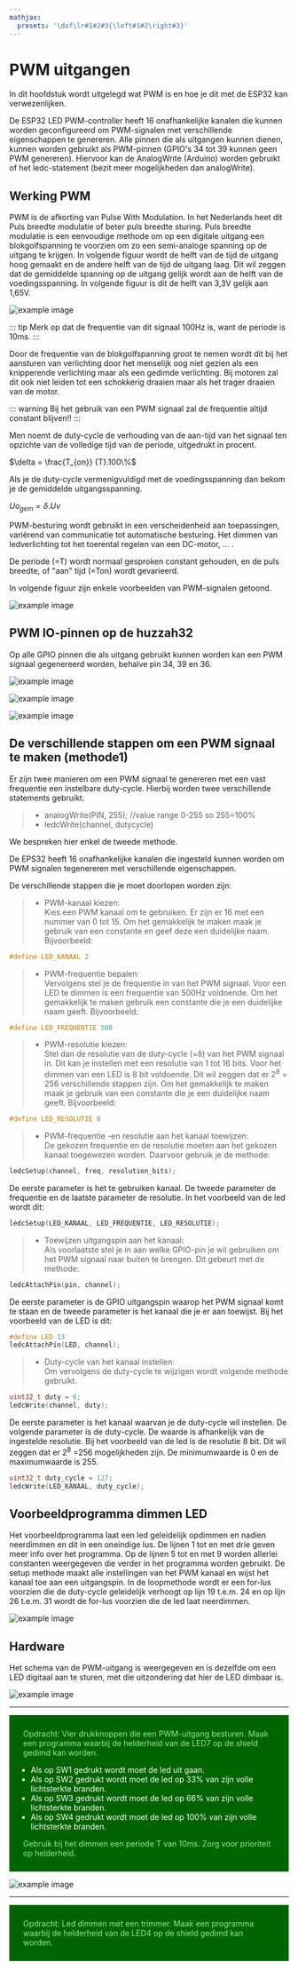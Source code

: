 ```yaml
---
mathjax:
  presets: '\def\lr#1#2#3{\left#1#2\right#3}'
---
```


# PWM uitgangen

In dit hoofdstuk wordt uitgelegd wat PWM is en hoe je dit met de ESP32 kan verwezenlijken.

De ESP32 LED PWM-controller heeft 16 onafhankelijke kanalen die kunnen worden geconfigureerd om PWM-signalen met verschillende eigenschappen te genereren. Alle pinnen die als uitgangen kunnen dienen, kunnen worden gebruikt als PWM-pinnen (GPIO's 34 tot 39 kunnen geen PWM genereren). Hiervoor kan de AnalogWrite (Arduino) worden gebruikt of het ledc-statement (bezit meer mogelijkheden dan analogWrite).

## Werking PWM

PWM is de afkorting van Pulse With Modulation. In het Nederlands heet dit Puls breedte modulatie of beter puls breedte sturing.
Puls breedte modulatie is een eenvoudige methode om op een digitale uitgang een blokgolfspanning te voorzien om zo een semi-analoge spanning op de uitgang te krijgen.
In volgende figuur wordt de helft van de tijd de uitgang hoog gemaakt en de andere helft van de tijd de uitgang laag. Dit wil zeggen dat de gemiddelde spanning op de uitgang gelijk wordt aan de helft van de voedingsspanning. In volgende figuur is dit de helft van 3,3V gelijk aan 1,65V.

![example image](./images/pwm1.png "Een gemiddelde spanning van 50% van de voedingsspanning.")

::: tip
Merk op dat de frequentie van dit signaal 100Hz is, want de periode is 10ms.
:::

Door de frequentie van de blokgolfspanning groot te nemen wordt dit bij het aansturen van verlichting door het menselijk oog niet gezien als een knipperende verlichting maar als een gedimde verlichting. Bij motoren zal dit ook niet leiden tot een schokkerig draaien maar als het trager draaien van de motor.

::: warning
Bij het gebruik van een PWM signaal zal de frequentie altijd constant blijven!!
:::

Men noemt de duty-cycle de verhouding van de aan-tijd van het signaal ten opzichte van de volledige tijd van de periode, uitgedrukt in procent.

$\delta = \frac{T_{on}} {T}.100\%$

Als je de duty-cycle vermenigvuldigd met de voedingsspanning dan bekom je de gemiddelde uitgangsspanning.

$Uo_{gem} = \delta.Uv$

PWM-besturing wordt gebruikt in een verscheidenheid aan toepassingen, variërend van communicatie tot automatische besturing. Het dimmen van ledverlichting tot het toerental regelen van een DC-motor, … .

De periode (=T) wordt normaal gesproken constant gehouden, en de puls breedte, of "aan" tijd (=Ton) wordt gevarieerd.

In volgende figuur zijn enkele voorbeelden van PWM-signalen getoond.

![example image](./images/pwm2.png "Enkele voorbeelden van PWM-signalen.")

## PWM IO-pinnen op de huzzah32

Op alle GPIO pinnen die als uitgang gebruikt kunnen worden kan een PWM signaal gegenereerd worden, behalve pin 34, 39 en 36.

![example image](./images/vsc_28.png "De digitale IO-pinnen van de Adafruit Huzzah ESP32 feather")

![example image](./images/feather_pinouttop.jpg "De digitale IO-pinnen van de Adafruit Huzzah ESP32 feather")

![example image](./images/esp32_2.jpg "De digitale IO-pinnen van de Adafruit Huzzah ESP32 feather")

## De verschillende stappen om een PWM signaal te maken (methode1)

Er zijn twee manieren om een PWM signaal te genereren met een vast frequentie een instelbare duty-cycle. Hierbij worden twee verschillende statements gebruikt.
> - analogWrite(PIN, 255); //value range 0-255 so 255=100%
> - ledcWrite(channel, dutycycle)

We bespreken hier enkel de tweede methode.

De EPS32 heeft 16 onafhankelijke kanalen die ingesteld kunnen worden om PWM signalen tegenereren met verschillende eigenschappen.

De verschillende stappen die je moet doorlopen worden zijn:
> - PWM-kanaal kiezen: <br> Kies een PWM kanaal om te gebruiken. Er zijn er 16 met een nummer van 0 tot 15. Om het gemakkelijk te maken maak je gebruik van een constante en geef deze een duidelijke naam. Bijvoorbeeld:
```cpp
#define LED_KANAAL 2
```
> - PWM-frequentie bepalen: <br> Vervolgens stel je de frequentie in van het PWM signaal. Voor een LED te dimmen is een frequentie van 500Hz voldoende. Om het gemakkelijk te maken gebruik een constante die je een duidelijke naam geeft. Bijvoorbeeld:
```cpp
#define LED_FREQUENTIE 500
```
> - PWM-resolutie kiezen: <br> Stel dan de resolutie van de duty-cycle (=δ) van het PWM signaal in. Dit kan je instellen met een resolutie van 1 tot 16 bits. Voor het dimmen van een LED is 8 bit voldoende. Dit wil zeggen dat er 2<sup>8</sup> = 256 verschillende stappen zijn. Om het gemakkelijk te maken maak je gebruik van een constante die je een duidelijke naam geeft. Bijvoorbeeld:
```cpp
#define LED_RESOLUTIE 8
```
> - PWM-frequentie -en resolutie aan het kanaal toewijzen: <br> De gekozen frequentie en de resolutie moeten aan het gekozen kanaal toegewezen worden. Daarvoor gebruik je de methode:
```cpp
ledcSetup(channel, freq, resolution_bits);
```

De eerste parameter is het te gebruiken kanaal. De tweede parameter de frequentie en de laatste parameter de resolutie. In het voorbeeld van de led wordt dit:
```cpp
ledcSetup(LED_KANAAL, LED_FREQUENTIE, LED_RESOLUTIE);
```

> - Toewijzen uitgangspin aan het kanaal: <br> Als voorlaatste stel je in aan welke GPIO-pin je wil gebruiken om het PWM signaal naar buiten te brengen. Dit gebeurt met de methode:
```cpp
ledcAttachPin(pin, channel);
```
De eerste parameter is de GPIO uitgangspin waarop het PWM signaal komt te staan en de tweede parameter is het kanaal die je er aan toewijst. Bij het voorbeeld van de LED is dit:

```cpp
#define LED 13
ledcAttachPin(LED, channel);
```
> - Duty-cycle van het kanaal instellen: <br> Om vervolgens de duty-cycle te wijzigen wordt volgende methode gebruikt.
```cpp
uint32_t duty = 6;
ledcWrite(channel, duty);
```
De eerste parameter is het kanaal waarvan je de duty-cycle wil instellen. De volgende parameter is de duty-cycle. De waarde is afhankelijk van de ingestelde resolutie. Bij het voorbeeld van de led is de resolutie 8 bit. Dit wil zeggen dat er 2<sup>8</sup> =256 mogelijkheden zijn. De minimumwaarde is 0 en de maximumwaarde is 255.
```cpp
uint32_t duty_cycle = 127;
ledcWrite(LED_KANAAL, duty_cycle);
```

## Voorbeeldprogramma dimmen LED

Het voorbeeldprogramma laat een led geleidelijk opdimmen en nadien neerdimmen en dit in een oneindige lus.
De lijnen 1 tot en met drie geven meer info over het programma.
Op de lijnen 5 tot en met 9 worden allerlei constanten weergegeven die verder in het programma worden gebruikt.
De setup methode maakt alle instellingen van het PWM kanaal en wijst het kanaal toe aan een uitgangspin.
In de loopmethode wordt er een for-lus voorzien die de duty-cycle geleidelijk verhoogt op lijn 19 t.e.m. 24 en op lijn 26 t.e.m. 31 wordt de for-lus voorzien die de led laat neerdimmen.

![example image](./images/code.png "Een Led dimmen door gebruik te maken van PWM.")

## Hardware

Het schema van de PWM-uitgang is weergegeven en is dezelfde om een LED digitaal aan te sturen, met die uitzondering dat hier de LED dimbaar is.

![example image](./images/schema1.png "Een PWM-uitgang op de ESP32.")

***
<div style="background-color:darkgreen; text-align:left; vertical-align:left; padding:15px;">
<p style="color:lightgreen; margin:10px">
Opdracht: Vier drukknoppen die een PWM-uitgang besturen. Maak een programma waarbij de helderheid van de LED7 op de shield gedimd kan worden.
</p>
<ul>
<li style="color:white">Als op SW1 gedrukt wordt moet de led uit gaan.</li>
<li style="color:white">Als op SW2 gedrukt wordt moet de led op 33% van zijn volle lichtsterkte branden.</li>
<li style="color:white">Als op SW3 gedrukt wordt moet de led op 66% van zijn volle lichtsterkte branden.</li>
<li style="color:white">Als op SW4 gedrukt wordt moet de led op 100% van zijn volle lichtsterkte branden.</li>
</ul>
<p style="color:lightgreen; margin:10px">
Gebruik bij het dimmen een periode T van 10ms. Zorg voor prioriteit op helderheid.</p>
</div>

![example image](./images/oef1.png "ESp32 opstelling met shield.")

***
<div style="background-color:darkgreen; text-align:left; vertical-align:left; padding:15px;">
<p style="color:lightgreen; margin:10px">
Opdracht: Led dimmen met een trimmer. Maak een programma waarbij de helderheid van de LED4 op de shield gedimd kan worden.
</p>
</div>


